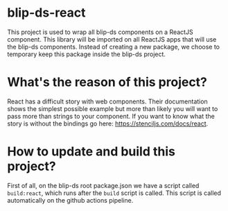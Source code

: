 # blip-ds-react
This project is used to wrap all blip-ds components on a ReactJS component. This library will be imported on all ReactJS apps that will use the blip-ds components. Instead of creating a new package, we choose to temporary keep this package inside the blip-ds project.

# What's the reason of this project?
React has a difficult story with web components. Their documentation shows the simplest possible example but more than likely you will want to pass more than strings to your component. If you want to know what the story is without the bindings go here: https://stenciljs.com/docs/react.

# How to update and build this project?
First of all, on the blip-ds root package.json we have a script called ```build:react```, which runs after the ```build``` script is called. This script is called automatically on the github actions pipeline.